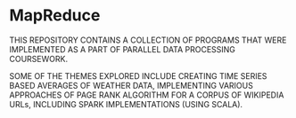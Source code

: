 # MapReduce

THIS REPOSITORY CONTAINS A COLLECTION OF PROGRAMS THAT WERE IMPLEMENTED AS A PART OF 
PARALLEL DATA PROCESSING COURSEWORK.

SOME OF THE THEMES EXPLORED INCLUDE CREATING TIME SERIES BASED AVERAGES OF 
WEATHER DATA, IMPLEMENTING VARIOUS APPROACHES OF PAGE RANK ALGORITHM 
FOR A CORPUS OF WIKIPEDIA URLs, INCLUDING SPARK IMPLEMENTATIONS (USING SCALA). 